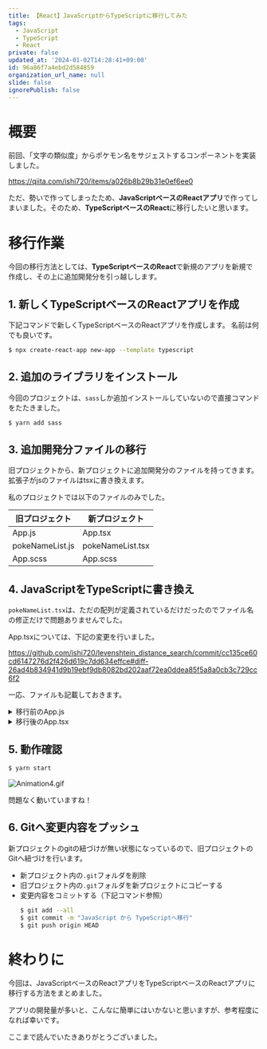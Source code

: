 ```yaml
---
title: 【React】JavaScriptからTypeScriptに移行してみた
tags:
  - JavaScript
  - TypeScript
  - React
private: false
updated_at: '2024-01-02T14:28:41+09:00'
id: 96a86f7a4ebd2d584859
organization_url_name: null
slide: false
ignorePublish: false
---
```

# 概要

前回、「文字の類似度」からポケモン名をサジェストするコンポーネントを実装しました。

https://qiita.com/ishi720/items/a026b8b29b31e0ef6ee0

ただ、勢いで作ってしまったため、**JavaScriptベースのReactアプリ**で作ってしまいました。そのため、**TypeScriptベースのReact**に移行したいと思います。

# 移行作業

今回の移行方法としては、**TypeScriptベースのReact**で新規のアプリを新規で作成し、その上に追加開発分を引っ越しします。


## 1. 新しくTypeScriptベースのReactアプリを作成

下記コマンドで新しくTypeScriptベースのReactアプリを作成します。
名前は何でも良いです。

```bash
$ npx create-react-app new-app --template typescript
```

## 2. 追加のライブラリをインストール

今回のプロジェクトは、`sass`しか追加インストールしていないので直接コマンドをたたきました。

```bash
$ yarn add sass
```

## 3. 追加開発分ファイルの移行

旧プロジェクトから、新プロジェクトに追加開発分のファイルを持ってきます。拡張子がjsのファイルはtsxに書き換えます。

私のプロジェクトでは以下のファイルのみでした。

|旧プロジェクト|新プロジェクト|
|-|-|
|App.js|App.tsx|
|pokeNameList.js|pokeNameList.tsx|
|App.scss|App.scss|

## 4. JavaScriptをTypeScriptに書き換え

`pokeNameList.tsx`は、ただの配列が定義されているだけだったのでファイル名の修正だけで問題ありませんでした。

App.tsxについては、下記の変更を行いました。

https://github.com/ishi720/levenshtein_distance_search/commit/cc135ce60cd6147276d2f426d619c7dd634effce#diff-26ad4b834941d9b19ebf9db8082bd202aaf72ea0ddea85f5a8a0cb3c729cc6f2

一応、ファイルも記載しておきます。

<details>
<summary>移行前のApp.js</summary>

```js:App.js
import React, { useState, useEffect } from 'react';
import styles from './App.scss';
import { pokeNameList } from './pokeNameList';

const App = () => {
  return <SuggestForm />;
};

const SuggestForm = () => {
  const [value, setValue] = useState('');
  const suggestNum = 15 ;
  const wordList = pokeNameList;
  const [suggestions, setSuggestions] = useState([]);

  useEffect(() => {
    const suggestions = getSuggest(hiraganaToKatakana(value), wordList, suggestNum);
    setSuggestions(suggestions);
  }, [value, wordList]);

  // イベント
  const handleChange = (event) => {
    const updatedValue = event.target.value;
    setValue(updatedValue);
  };
  /**
  * クリックされたワードを検索ボックスにセット
  * @param {word} str1 文字列
  */
  const handleClickWord = (word) => {
    setValue(word); 
  };
  /**
  * レーベンシュタイン距離の計測
  * @param {string} str1 文字列1
  * @param {string} str2 文字列2
  * @return {array} レーベンシュタイン距離の計測結果
  */
  const levenshteinDistance = (str1, str2) => {
    const len1 = str1.length;
    const len2 = str2.length;
    
    const dp = [];
    
    for (let i = 0; i <= len1; i++) {
      dp[i] = [];
      for (let j = 0; j <= len2; j++) {
        if (i === 0) {
          dp[i][j] = j;
        } else if (j === 0) {
          dp[i][j] = i;
        } else {
          dp[i][j] = 0;
        }
      }
    }
    
    for (let i = 1; i <= len1; i++) {
      for (let j = 1; j <= len2; j++) {
        if (str1[i - 1] === str2[j - 1]) {
          dp[i][j] = dp[i - 1][j - 1];
        } else {
          dp[i][j] = 1 + Math.min(dp[i - 1][j], dp[i][j - 1], dp[i - 1][j - 1]);
        }
      }
    }
    
    return dp[len1][len2];
  };
  /**
  * 複数の文字列をレーベンシュタイン距離で評価した結果をソートし返却する
  * @param {string} searchWord 検索文字列
  * @param {array} wordList 検索対象の一覧
  * @param {number} n 返却する文字列の数
  * @return {array} 評価順のデータ
  */
  const getSuggest = (searchWord, wordList, n) => {
    return wordList
      .sort((a, b) => levenshteinDistance(searchWord, a) - levenshteinDistance(searchWord, b))
      .slice(0, n);
  };
  /**
  * ひらがなをカタカナに変換する
  * @param {string} s ひらがな文字列
  * @return {string} カタカナ文字列
  */
  const hiraganaToKatakana = (s) => {
    return s.normalize('NFKC').replace(/[\u3041-\u3096]/g, function(match) {
      return String.fromCharCode(match.charCodeAt(0) + 0x60);
    });
  };

  return (
    <div>
      <div>
        <label name="pokemonSearch">ポケモン名　</label>
        <input id="pokemonSearch" type="search" value={value} onChange={handleChange} autoComplete="off" />
      </div>
      <div id="wordList">
        <p>もしかして...</p>
        {suggestions.map((word, index) => (
          <span
            key={index}
            className="keyword"
            onClick={() => handleClickWord(word)}
          >
            {word}
          </span>
        ))}
      </div>
    </div>
  );
};

export default App;
```

</details>

<details>
<summary>移行後のApp.tsx</summary>

```ts:App.tsx
import React, { useState, useEffect } from 'react';
import './App.scss';
import { pokeNameList } from './pokeNameList';

const App = () => {
  return <SuggestForm />;
};

const SuggestForm = () => {
  const [value, setValue] = useState<string>('');
  const suggestNum: number = 15 ;
  const wordList: string[] = pokeNameList;
  const [suggestions, setSuggestions] = useState<string[]>([]);

  useEffect(() => {
    const suggestions: string[] = getSuggest(hiraganaToKatakana(value), wordList, suggestNum);
    setSuggestions(suggestions);
  }, [value, wordList, suggestNum]);

  // イベント
  const handleChange = (event: React.ChangeEvent<HTMLInputElement>) => {
    const updatedValue = event.target.value;
    setValue(updatedValue);
  };
  const handleClickWord = (word: string) => {
    setValue(word); // クリックされたワードを検索ボックスにセットする
  };
  /**
  * レーベンシュタイン距離の計測
  * @param {string} str1 文字列1
  * @param {string} str2 文字列2
  * @return {array} レーベンシュタイン距離の計測結果
  */
  const levenshteinDistance = (str1: string, str2: string) => {
    const len1 = str1.length;
    const len2 = str2.length;
    
    const dp: number[][] = [];
    
    for (let i = 0; i <= len1; i++) {
      dp[i] = [];
      for (let j = 0; j <= len2; j++) {
        if (i === 0) {
          dp[i][j] = j;
        } else if (j === 0) {
          dp[i][j] = i;
        } else {
          dp[i][j] = 0;
        }
      }
    }
    
    for (let i = 1; i <= len1; i++) {
      for (let j = 1; j <= len2; j++) {
        if (str1[i - 1] === str2[j - 1]) {
          dp[i][j] = dp[i - 1][j - 1];
        } else {
          dp[i][j] = 1 + Math.min(dp[i - 1][j], dp[i][j - 1], dp[i - 1][j - 1]);
        }
      }
    }
    
    return dp[len1][len2];
  };
  /**
  * 複数の文字列をレーベンシュタイン距離で評価した結果をソートし返却する
  * @param {string} searchWord 検索文字列
  * @param {array} wordList 検索対象の一覧
  * @param {number} n 返却する文字列の数
  * @return {array} 評価順のデータ
  */
  const getSuggest = (searchWord: string, wordList: string[], n: number) => {
    return wordList
      .sort((a, b) => levenshteinDistance(searchWord, a) - levenshteinDistance(searchWord, b))
      .slice(0, n);
  };
  /**
  * ひらがなをカタカナに変換する
  * @param {string} s ひらがな文字列
  * @return {string} カタカナ文字列
  */
  const hiraganaToKatakana = (s: string) => {
    return s.normalize('NFKC').replace(/[\u3041-\u3096]/g, function(match) {
      return String.fromCharCode(match.charCodeAt(0) + 0x60);
    });
  };
  return (
    <div>
      <div>
        <label htmlFor="pokemonSearch">ポケモン名　</label>
        <input id="pokemonSearch" type="search" value={value} onChange={handleChange} autoComplete="off" />
      </div>
      <div id="wordList">
        <p>もしかして...</p>
        {suggestions.map((word, index) => (
          <span
            key={index}
            className="keyword"
            onClick={() => handleClickWord(word)} 
          >
            {word}
          </span>
        ))}
      </div>
    </div>
  );
};

export default App;
```
</details>


## 5. 動作確認

```bash
$ yarn start
```

![Animation4.gif](https://qiita-image-store.s3.ap-northeast-1.amazonaws.com/0/473097/c18ce0c8-a005-6beb-fe1d-8da6f7e25d16.gif)

問題なく動いていますね！

## 6. Gitへ変更内容をプッシュ

新プロジェクトのgitの紐づけが無い状態になっているので、旧プロジェクトのGitへ紐づけを行います。

- 新プロジェクト内の`.git`フォルダを削除
- 旧プロジェクト内の`.git`フォルダを新プロジェクトにコピーする
- 変更内容をコミットする（下記コマンド参照）
  ```bash
  $ git add --all
  $ git commit -m "JavaScript から TypeScriptへ移行"
  $ git push origin HEAD
  ```

# 終わりに

今回は、JavaScriptベースのReactアプリをTypeScriptベースのReactアプリに移行する方法をまとめました。

アプリの開発量が多いと、こんなに簡単にはいかないと思いますが、参考程度になれば幸いです。

ここまで読んでいたきありがとうございました。
